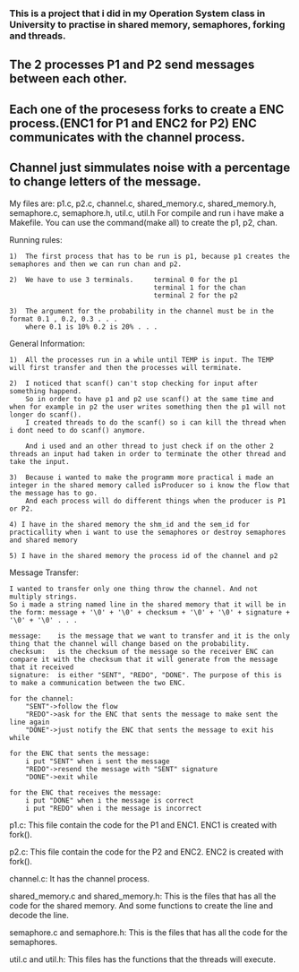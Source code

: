 ### This is a project that i did in my Operation System class in University to practise in shared memory, semaphores, forking and threads.
## The 2 processes P1 and P2 send messages between each other.
## Each one of the procesess forks to create a ENC process.(ENC1 for P1 and ENC2 for P2) ENC communicates with the channel process.
## Channel just simmulates noise with a percentage to change letters of the message.

My files are: p1.c, p2.c, channel.c, shared_memory.c, shared_memory.h, semaphore.c, semaphore.h, util.c, util.h
For compile and run i have make a Makefile. You can use the command(make all) to create the p1, p2, chan.

Running rules:

    1)  The first process that has to be run is p1, because p1 creates the semaphores and then we can run chan and p2.

    2)  We have to use 3 terminals.     terminal 0 for the p1
                                        terminal 1 for the chan
                                        terminal 2 for the p2

    3)  The argument for the probability in the channel must be in the format 0.1 , 0.2, 0.3 . . .
        where 0.1 is 10% 0.2 is 20% . . .

General Information:

    1)  All the processes run in a while until TEMP is input. The TEMP will first transfer and then the processes will terminate.

    2)  I noticed that scanf() can't stop checking for input after something happend.
        So in order to have p1 and p2 use scanf() at the same time and when for example in p2 the user writes something then the p1 will not longer do scanf().
        I created threads to do the scanf() so i can kill the thread when i dont need to do scanf() anymore.

        And i used and an other thread to just check if on the other 2 threads an input had taken in order to terminate the other thread and take the input.

    3)  Because i wanted to make the programm more practical i made an integer in the shared memory called isProducer so i know the flow that the message has to go.
        And each process will do different things when the producer is P1 or P2.
    
    4) I have in the shared memory the shm_id and the sem_id for practicallity when i want to use the semaphores or destroy semaphores and shared memory

    5) I have in the shared memory the process id of the channel and p2

Message Transfer:

    I wanted to transfer only one thing throw the channel. And not multiply strings.
    So i made a string named line in the shared memory that it will be in the form: message + '\0' + '\0' + checksum + '\0' + '\0' + signature + '\0' + '\0' . . .

    message:    is the message that we want to transfer and it is the only thing that the channel will change based on the probability.
    checksum:   is the checksum of the message so the receiver ENC can compare it with the checksum that it will generate from the message that it received
    signature:  is either "SENT", "REDO", "DONE". The purpose of this is to make a communication between the two ENC.

    for the channel:
        "SENT"->follow the flow
        "REDO"->ask for the ENC that sents the message to make sent the line again
        "DONE"->just notify the ENC that sents the message to exit his while

    for the ENC that sents the message:
        i put "SENT" when i sent the message
        "REDO"->resend the message with "SENT" signature
        "DONE"->exit while

    for the ENC that receives the message:
        i put "DONE" when i the message is correct
        i put "REDO" when i the message is incorrect

p1.c:
    This file contain the code for the P1 and ENC1.
    ENC1 is created with fork().

p2.c:
    This file contain the code for the P2 and ENC2.
    ENC2 is created with fork().

channel.c:
    It has the channel process.

shared_memory.c and shared_memory.h:
    This is the files that has all the code for the shared memory.
    And some functions to create the line and decode the line.

semaphore.c and semaphore.h:
    This is the files that has all the code for the semaphores.

util.c and util.h:
    This files has the functions that the threads will execute.
